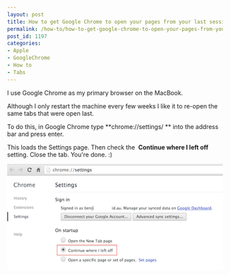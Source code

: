 ```yaml
---
layout: post
title: How to get Google Chrome to open your pages from your last session
permalink: /how-to/how-to-get-google-chrome-to-open-your-pages-from-your-last-session
post_id: 1197
categories:
- Apple
- GoogleChrome
- How to
- Tabs
---
```


I use Google Chrome as my primary browser on the MacBook.

Although I only restart the machine every few weeks I like it to re-open the same tabs that were open last.

To do this, in Google Chrome type
**chrome://settings/ **
into the address bar and press enter.

This loads the Settings page. Then check the 
**Continue where I left off**
 setting. Close the tab. You're done. :)


![Google Chrome On Startup Continue Where I Left Off](/images/GoogleChromeOnStartupContinueWhereILeftOff.png)
